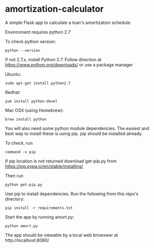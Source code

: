 amortization-calculator
========================

A simple Flask app to calculate a loan's amortization schedule. 

Environment requires python 2.7

To check python version:
```
python --version
```

If not 2.7.x, install Python 2.7. Follow direction at https://www.python.org/downloads/ or use a package manager

Ubuntu:
```
sudo apt-get install python2.7
```

Redhat:
```
yum install python-devel
```

Mac OSX (using Homebrew):
```
brew install python
```

You will also need some python module dependencies. The easiest and best way to install these is using pip. pip should be installed already. 

To check, run 
```
command -v pip
```

If pip location is not returned download get-pip.py from https://pip.pypa.io/en/stable/installing/

Then run
```
python get-pip.py
```
Use pip to install dependencies. Run the following from this repo's directory:
```
pip install -r requirements.txt
```

Start the app by running amort.py:
```
python amort.py
```

The app should be viewable by a local web browswer at http://localhost:8080/
